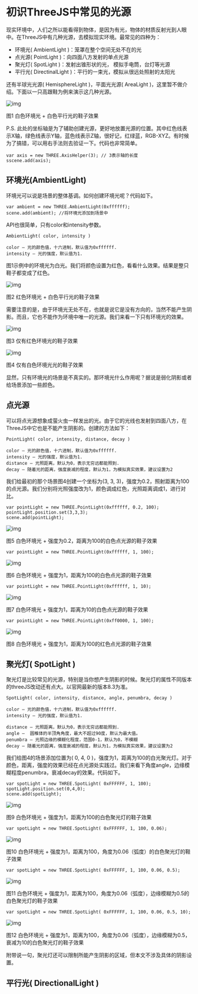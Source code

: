 # 初识ThreeJS中常见的光源

现实环境中，人们之所以能看得到物体，是因为有光，物体的材质反射光到人眼中。在ThreeJS中有几种光源，去模拟现实环境。最常见的四种为：

- 环境光( AmbientLight )：笼罩在整个空间无处不在的光
- 点光源( PointLight )：向四面八方发射的单点光源
- 聚光灯( SpotLight )：发射出锥形状的光， 模拟手电筒，台灯等光源
- 平行光( DirectinalLight )：平行的一束光，模拟从很远处照射的太阳光

还有半球光光源( HemisphereLight )，平面光光源( AreaLight )，这里暂不做介绍。下面以一只高跟鞋为例来演示这几种光源。

![img](../images/three3D/shoes_1.png)

图1 白色环境光 + 白色平行光的鞋子效果

P.S. 此处的坐标轴是为了辅助创建光源，更好地放置光源的位置。其中红色线表示X轴，绿色线表示Y轴，蓝色线表示Z轴，很好记，红绿蓝，RGB-XYZ。有时候为了搞错，可以用右手法则去验证一下。代码也非常简单。

```
var axis = new THREE.AxisHelper(3); // 3表示轴的长度
sscene.add(axis);
```

## 环境光(AmbientLight)

环境光可以说是场景的整体基调。如何创建环境光呢？代码如下。

```
var ambient = new THREE.AmbientLight(0xffffff);
scene.add(ambient); //将环境光添加到场景中
```

API也很简单，只有color和intensity参数。

```
AmbientLight( color, intensity )

color — 光的颜色值，十六进制，默认值为0xffffff.
intensity — 光的强度，默认值为1.
```

图1示例中的环境光为白光。我们将颜色设置为红色，看看什么效果。结果是整只鞋子都变成了红色。

![img](../images/three3D/shoes_2.png)

图2 红色环境光 + 白色平行光的鞋子效果

需要注意的是，由于环境光无处不在，也就是说它是没有方向的，当然不能产生阴影。而且，它也不能作为环境中唯一的光源。我们来看一下只有环境光的效果。

![img](../images/three3D/shoes_3.png)

图3 仅有红色环境光的鞋子效果

![img](../images/three3D/shoes_4.png)

图4 仅有白色环境光光的鞋子效果

显然，只有环境光的场景是不真实的。那环境光什么作用呢？据说是弱化阴影或者给场景添加一些颜色。

## 点光源

可以将点光源想象成萤火虫一样发出的光。由于它的光线也发射到四面八方，在ThreeJS中它也是不能产生阴影的。创建的方法如下：

```
PointLight( color, intensity, distance, decay )

color — 光的颜色值，十六进制，默认值为0xffffff.
intensity — 光的强度，默认值为1.   
distance — 光照距离，默认为0，表示无穷远都能照到.
decay — 随着光的距离，强度衰减的程度，默认为1，为模拟真实效果，建议设置为2
```

我们给最初的那个场景图4创建一个坐标为(3, 3, 3)，强度为0.2，照射距离为100的点光源。我们分别将光照强度改为1，颜色调成红色，光照距离调成1，进行对比。

```
var pointLight = new THREE.PointLight(0xffffff, 0.2, 100);
pointLight.position.set(3,3,3);
scene.add(pointLight);
```

![img](../images/three3D/shoes_5.png)

图5 白色环境光 + 强度为0.2，距离为100的白色点光源的鞋子效果

```
var pointLight = new THREE.PointLight(0xffffff, 1, 100);
```

![img](../images/three3D/shoes_6.png)

图6 白色环境光 + 强度为1，距离为100的白色点光源的鞋子效果

```
var pointLight = new THREE.PointLight(0xffffff, 1, 10);
```

![img](../images/three3D/shoes_7.png)

图7 白色环境光 + 强度为1，距离为10的白色点光源的鞋子效果

```
var pointLight = new THREE.PointLight(0xff0000, 1, 100);
```

![img](../images/three3D/shoes_8.png)

图8 白色环境光 + 强度为1，距离为100的红色点光源的鞋子效果

## 聚光灯( SpotLight )

聚光灯是比较常见的光源，特别是当你想产生阴影的时候。聚光灯的属性不同版本的threeJS改动还有点大。以官网最新的版本8.3为准。

```
SpotLight( color, intensity, distance, angle, penumbra, decay )

color — 光的颜色值，十六进制，默认值为0xffffff.
intensity — 光的强度，默认值为1.   

distance — 光照距离，默认为0，表示无穷远都能照到.
angle —  圆椎体的半顶角角度，最大不超过90度，默认为最大值。
penumbra — 光照边缘的模糊化程度，范围0-1，默认为0，不模糊
decay — 随着光的距离，强度衰减的程度，默认为1，为模拟真实效果，建议设置为2
```

我们给图4的场景添加位置为( 0, 4, 0 )，强度为1，距离为100的白光聚光灯。对于颜色，距离，强度的效果已经在点光源处实践过。我们来看下角度angle，边缘模糊程度penumbra，衰减decay的效果。代码如下。

```
var spotLight = new THREE.SpotLight( 0xFFFFFF, 1, 100);
spotLight.position.set(0,4,0);  
scene.add(spotLight);
```

![img](../images/three3D/shoes_9.png)

图9 白色环境光 + 强度为1，距离为100的白色聚光灯的鞋子效果

```
var spotLight = new THREE.SpotLight( 0xFFFFFF, 1, 100, 0.06);
```

![img](../images/three3D/shoes_10.png)

图10 白色环境光 + 强度为1，距离为100，角度为0.06（弧度）的白色聚光灯的鞋子效果

```
var spotLight = new THREE.SpotLight( 0xFFFFFF, 1, 100, 0.06, 0.5);
```

![img](../images/three3D/shoes_11.png)

图11 白色环境光 + 强度为1，距离为100，角度为0.06（弧度），边缘模糊为0.5的白色聚光灯的鞋子效果

```
var spotLight = new THREE.SpotLight( 0xFFFFFF, 1, 100, 0.06, 0.5, 10);
```

![img](../images/three3D/shoes_12.png)

图12 白色环境光 + 强度为1，距离为100，角度为0.06（弧度），边缘模糊为0.5，衰减为10的白色聚光灯的鞋子效果

附带说一句，聚光灯还可以限制所能产生阴影的区域，但本文不涉及具体的阴影设置。

## 平行光( DirectionalLight )
